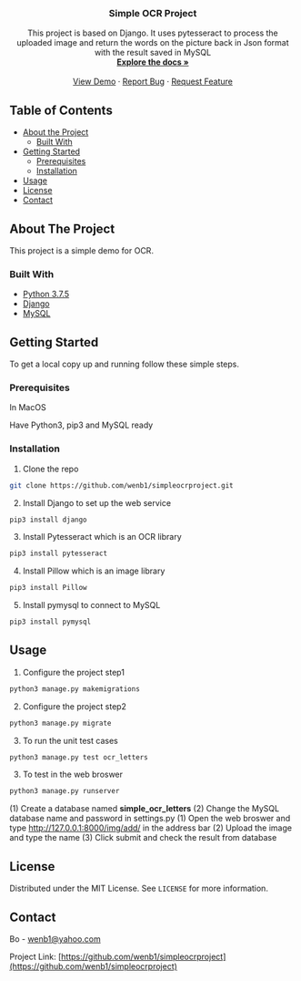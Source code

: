 <!-- PROJECT SHIELDS -->
<!--
*** I'm using markdown "reference style" links for readability.
*** Reference links are enclosed in brackets [ ] instead of parentheses ( ).
*** See the bottom of this document for the declaration of the reference variables
*** for contributors-url, forks-url, etc. This is an optional, concise syntax you may use.
*** https://www.markdownguide.org/basic-syntax/#reference-style-links
-->

<br />
<p align="center">
  <h3 align="center">Simple OCR Project</h3>

  <p align="center">
    This project is based on Django. It uses pytesseract to process the uploaded image and return the words on the picture back in Json format with the result saved in MySQL
    <br />
    <a href="https://github.com/wenb1/simpleocrproject"><strong>Explore the docs »</strong></a>
    <br />
    <br />
    <a href="https://github.com/wenb1/simpleocrproject">View Demo</a>
    ·
    <a href="https://github.com/wenb1/simpleocrproject/issues">Report Bug</a>
    ·
    <a href="https://github.com/wenb1/simpleocrproject/issues">Request Feature</a>
  </p>
</p>



<!-- TABLE OF CONTENTS -->
## Table of Contents

* [About the Project](#about-the-project)
  * [Built With](#built-with)
* [Getting Started](#getting-started)
  * [Prerequisites](#prerequisites)
  * [Installation](#installation)
* [Usage](#usage)
* [License](#license)
* [Contact](#contact)



<!-- ABOUT THE PROJECT -->
## About The Project

This project is a simple demo for OCR.


### Built With

* [Python 3.7.5]()
* [Django]()
* [MySQL]()


<!-- GETTING STARTED -->
## Getting Started

To get a local copy up and running follow these simple steps.

### Prerequisites

In MacOS

Have Python3, pip3 and MySQL ready

### Installation
 
1. Clone the repo
```sh
git clone https://github.com/wenb1/simpleocrproject.git
```

2. Install Django to set up the web service
```sh
pip3 install django
```

3. Install Pytesseract which is an OCR library
```sh
pip3 install pytesseract
```

4. Install Pillow which is an image library
```sh
pip3 install Pillow
```

5. Install pymysql to connect to MySQL
```sh
pip3 install pymysql
```

<!-- Usage -->
## Usage

1. Configure the project step1
```sh
python3 manage.py makemigrations
```

2. Configure the project step2
```sh
python3 manage.py migrate
```

3. To run the unit test cases
```sh
python3 manage.py test ocr_letters
```

3. To test in the web broswer
```sh
python3 manage.py runserver
```
(1) Create a database named **simple_ocr_letters**
(2) Change the MySQL database name and password in settings.py
(1) Open the web broswer and type http://127.0.0.1:8000/img/add/ in the address bar
(2) Upload the image and type the name
(3) Click submit and check the result from database

<!-- LICENSE -->
## License

Distributed under the MIT License. See `LICENSE` for more information.



<!-- CONTACT -->
## Contact

Bo - wenb1@yahoo.com

Project Link: [https://github.com/wenb1/simpleocrproject](https://github.com/wenb1/simpleocrproject)






